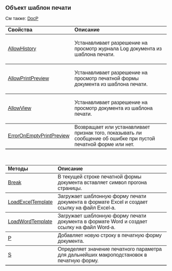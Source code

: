 ﻿<html>
<head>
<title>DocP</title>
</head>

<body>

<p><font size="4" face="Arial"><strong>Объект шаблон печати</strong></font></p>

<p><font face="Arial">См также: <a href="Functions/InterfaceManagment/DocP.html">
DocP</a></font></p>

<table border="1" cellPadding="5" cols="2" frame="below" rules="rows">
  <tr vAlign="top">
    <td class="label" width="29%"><font face="Arial"><strong>Свойства</strong></font></td>
    <td class="label" width="71%"><font face="Arial"><strong>Описание</strong></font></td>
  </tr>
  <tr>
    <td class="label" width="29%"><font face="Arial">
	<a href="AsDocPrint/AllowHistory.html">AllowHistory</a></font></td>
    <td class="label" width="71%">

<p><font face="Arial">Устанавливает разрешение на просмотр журнала Log 
документа из шаблона печати.</font></p></td>
  </tr>
  <tr>
    <td class="label" width="29%"><font face="Arial">
	<a href="AsDocPrint/AllowPrintPreview.html">AllowPrintPreview</a></font></td>
    <td class="label" width="71%">

<p><font face="Arial">Устанавливает разрешение на просмотр печатной 
формы документа из шаблона печати.</font></p></td>
  </tr>
  <tr>
    <td class="label" width="29%"><font face="Arial">
	<a href="AsDocPrint/AllowView.html">AllowView</a></font></td>
    <td class="label" width="71%">

<p><font face="Arial">Устанавливает разрешение на просмотр документа 
из шаблона печати.</font></p></td>
  </tr>
	<tr>
    <td class="label" width="29%"><font face="Arial"><a href="AsDocPrint/ErrorOnEmptyPrintPreview.html">
	ErrorOnEmptyPrintPreview</a></font></td>
    <td class="label" width="71%"><font face="Arial">Возвращает или 
	устанавливает признак того, показывать ли сообщение об ошибке при пустой 
	печатной форме или нет.</font></td>
  </tr>
</table>

<p>&nbsp;</p>

<table border="1" cellPadding="5" cols="2" frame="below" rules="rows">
  <tr vAlign="top">
    <td class="label" width="29%"><font face="Arial"><strong>Методы</strong></font></td>
    <td class="label" width="71%"><font face="Arial"><strong>Описание</strong></font></td>
  </tr>
  <tr>
    <td width="29%"><font face="Arial"><a href="AsDocPrint/Break.html">
	Break</a></font></td>
    <td width="71%"><font face="Arial">В текущей строке печатной формы 
	документа вставляет символ прогона страницы.</font></td>
  </tr>
  <tr>
    <td width="29%"><font face="Arial"><a href="AsDocPrint/LoadExcelTemplate.html">
	LoadExcelTemplate</a></font></td>
    <td width="71%"><font face="Arial">Загружает шаблонную форму 
	печати документа в формате Excel и создает ссылку на файл Excel-а.</font></td>
  </tr>
  <tr>
    <td width="29%"><font face="Arial"><a href="AsDocPrint/LoadWordTemplate.html">
	LoadWordTemplate</a></font></td>
    <td width="71%"><font face="Arial">Загружает шаблонную форму 
	печати документа в формате Word и создает ссылку на файл Word-а.</font></td>
  </tr>
  <tr>
    <td width="29%"><a href="AsDocPrint/P.html"><font face="Arial">P</font></a></td>
    <td width="71%"><font face="Arial">Добавляет новую строку в 
	печатную форму документа.</font></td>
  </tr>
  <tr>
    <td width="29%"><a href="AsDocPrint/S.html"><font face="Arial">S</font></a></td>
    <td width="71%"><font face="Arial">Определяет значение печатного 
	параметра для дальнейших макроподстановок в печатную форму.</font></td>
  </tr>
</table>
</body>
</html>
